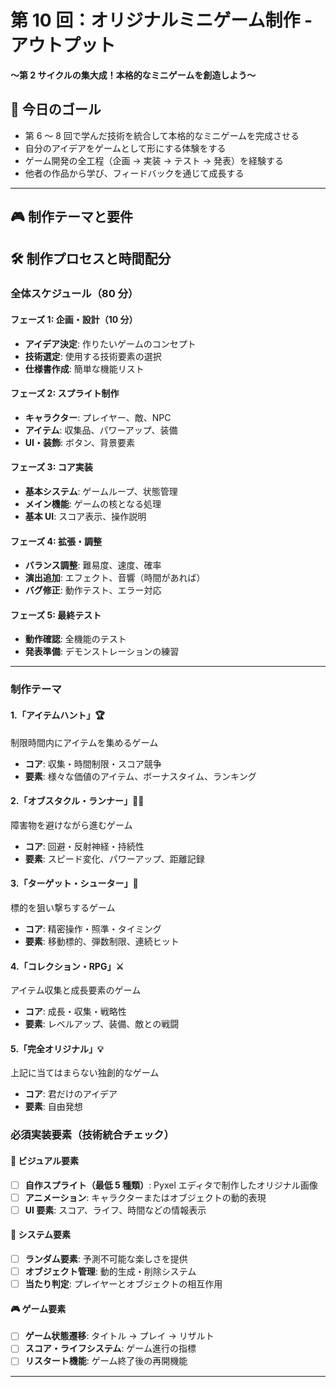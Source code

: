 # 第 10 回：オリジナルミニゲーム制作 - アウトプット

**～第 2 サイクルの集大成！本格的なミニゲームを創造しよう～**

## 🎯 今日のゴール

- 第 6 ～ 8 回で学んだ技術を統合して本格的なミニゲームを完成させる
- 自分のアイデアをゲームとして形にする体験をする
- ゲーム開発の全工程（企画 → 実装 → テスト → 発表）を経験する
- 他者の作品から学び、フィードバックを通じて成長する

---

## 🎮 制作テーマと要件

## 🛠️ 制作プロセスと時間配分

### 全体スケジュール（80 分）

#### フェーズ 1: 企画・設計（10 分）

- **アイデア決定**: 作りたいゲームのコンセプト
- **技術選定**: 使用する技術要素の選択
- **仕様書作成**: 簡単な機能リスト

#### フェーズ 2: スプライト制作

- **キャラクター**: プレイヤー、敵、NPC
- **アイテム**: 収集品、パワーアップ、装備
- **UI・装飾**: ボタン、背景要素

#### フェーズ 3: コア実装

- **基本システム**: ゲームループ、状態管理
- **メイン機能**: ゲームの核となる処理
- **基本 UI**: スコア表示、操作説明

#### フェーズ 4: 拡張・調整

- **バランス調整**: 難易度、速度、確率
- **演出追加**: エフェクト、音響（時間があれば）
- **バグ修正**: 動作テスト、エラー対応

#### フェーズ 5: 最終テスト

- **動作確認**: 全機能のテスト
- **発表準備**: デモンストレーションの練習

---

### 制作テーマ

#### 1.「アイテムハント」🏆

制限時間内にアイテムを集めるゲーム

- **コア**: 収集・時間制限・スコア競争
- **要素**: 様々な価値のアイテム、ボーナスタイム、ランキング

#### 2.「オブスタクル・ランナー」🏃‍♂️

障害物を避けながら進むゲーム

- **コア**: 回避・反射神経・持続性
- **要素**: スピード変化、パワーアップ、距離記録

#### 3.「ターゲット・シューター」🎯

標的を狙い撃ちするゲーム

- **コア**: 精密操作・照準・タイミング
- **要素**: 移動標的、弾数制限、連続ヒット

#### 4.「コレクション・RPG」⚔️

アイテム収集と成長要素のゲーム

- **コア**: 成長・収集・戦略性
- **要素**: レベルアップ、装備、敵との戦闘

#### 5.「完全オリジナル」💡

上記に当てはまらない独創的なゲーム

- **コア**: 君だけのアイデア
- **要素**: 自由発想

### 必須実装要素（技術統合チェック）

#### 🎨 ビジュアル要素

- [ ] **自作スプライト（最低 5 種類）**: Pyxel エディタで制作したオリジナル画像
- [ ] **アニメーション**: キャラクターまたはオブジェクトの動的表現
- [ ] **UI 要素**: スコア、ライフ、時間などの情報表示

#### 🎲 システム要素

- [ ] **ランダム要素**: 予測不可能な楽しさを提供
- [ ] **オブジェクト管理**: 動的生成・削除システム
- [ ] **当たり判定**: プレイヤーとオブジェクトの相互作用

#### 🎮 ゲーム要素

- [ ] **ゲーム状態遷移**: タイトル → プレイ → リザルト
- [ ] **スコア・ライフシステム**: ゲーム進行の指標
- [ ] **リスタート機能**: ゲーム終了後の再開機能

---
